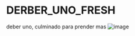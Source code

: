 # DERBER_UNO_FRESH
deber uno, culminado para prender mas 
![image](https://github.com/kingoloza/DERBER_UNO_FRESH/assets/124217307/dbef3a32-feba-49b5-9bdf-76b64f853569)
